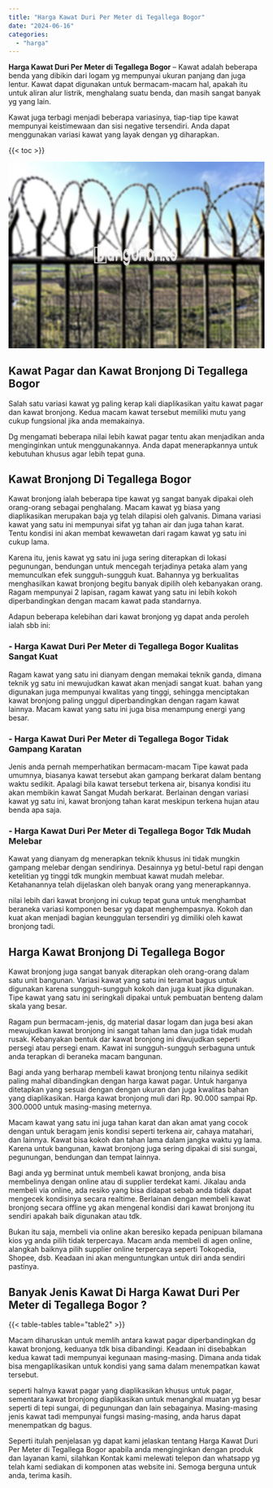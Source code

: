 ```yaml
---
title: "Harga Kawat Duri Per Meter di Tegallega Bogor"
date: "2024-06-16"
categories: 
  - "harga"
---
```


**Harga Kawat Duri Per Meter di Tegallega Bogor** – Kawat adalah beberapa benda yang dibikin dari logam yg mempunyai ukuran panjang dan juga lentur. Kawat dapat digunakan untuk bermacam-macam hal, apakah itu untuk aliran alur listrik, menghalang suatu benda, dan masih sangat banyak yg yang lain.

Kawat juga terbagi menjadi beberapa variasinya, tiap-tiap tipe kawat mempunyai keistimewaan dan sisi negative tersendiri. Anda dapat menggunakan variasi kawat yang layak dengan yg diharapkan.

{{< toc >}}

![Harga Kawat Duri Per Meter di Tegallega Bogor](/images/jual-kawat-murah41.png)

## Kawat Pagar dan Kawat Bronjong Di Tegallega Bogor

Salah satu variasi kawat yg paling kerap kali diaplikasikan yaitu kawat pagar dan kawat bronjong. Kedua macam kawat tersebut memiliki mutu yang cukup fungsional jika anda memakainya.

Dg mengamati beberapa nilai lebih kawat pagar tentu akan menjadikan anda menginginkan untuk menggunakannya. Anda dapat menerapkannya untuk kebutuhan khusus agar lebih tepat guna.

## Kawat Bronjong Di Tegallega Bogor

Kawat bronjong ialah beberapa tipe kawat yg sangat banyak dipakai oleh orang-orang sebagai penghalang. Macam kawat yg biasa yang diaplikasikan merupakan baja yg telah dilapisi oleh galvanis. Dimana variasi kawat yang satu ini mempunyai sifat yg tahan air dan juga tahan karat. Tentu kondisi ini akan membat kewawetan dari ragam kawat yg satu ini cukup lama.

Karena itu, jenis kawat yg satu ini juga sering diterapkan di lokasi pegunungan, bendungan untuk mencegah terjadinya petaka alam yang memunculkan efek sungguh-sungguh kuat. Bahannya yg berkualitas menghasilkan kawat bronjong begitu banyak dipilih oleh kebanyakan orang. Ragam mempunyai 2 lapisan, ragam kawat yang satu ini lebih kokoh diperbandingkan dengan macam kawat pada standarnya.

Adapun beberapa kelebihan dari kawat bronjong yg dapat anda peroleh ialah sbb ini:

### \- Harga Kawat Duri Per Meter di Tegallega Bogor Kualitas Sangat Kuat

Ragam kawat yang satu ini dianyam dengan memakai teknik ganda, dimana teknik yg satu ini mewujudkan kawat akan menjadi sangat kuat. bahan yang digunakan juga mempunyai kwalitas yang tinggi, sehingga menciptakan kawat bronjong paling unggul diperbandingkan dengan ragam kawat lainnya. Macam kawat yang satu ini juga bisa menampung energi yang besar.

### \- Harga Kawat Duri Per Meter di Tegallega Bogor Tidak Gampang Karatan

Jenis anda pernah memperhatikan bermacam-macam Tipe kawat pada umumnya, biasanya kawat tersebut akan gampang berkarat dalam bentang waktu sedikit. Apalagi bila kawat tersebut terkena air, bisanya kondisi itu akan membikin kawat Sangat Mudah berkarat. Berlainan dengan variasi kawat yg satu ini, kawat bronjong tahan karat meskipun terkena hujan atau benda apa saja.

### \- Harga Kawat Duri Per Meter di Tegallega Bogor Tdk Mudah Melebar

Kawat yang dianyam dg menerapkan teknik khusus ini tidak mungkin gampang melebar dengan sendirinya. Desainnya yg betul-betul rapi dengan ketelitian yg tinggi tdk mungkin membuat kawat mudah melebar. Ketahanannya telah dijelaskan oleh banyak orang yang menerapkannya.

nilai lebih dari kawat bronjong ini cukup tepat guna untuk menghambat beraneka variasi komponen besar yg dapat menghempasnya. Kokoh dan kuat akan menjadi bagian keunggulan tersendiri yg dimiliki oleh kawat bronjong tadi.

## Harga Kawat Bronjong Di Tegallega Bogor

Kawat bronjong juga sangat banyak diterapkan oleh orang-orang dalam satu unit bangunan. Variasi kawat yang satu ini teramat bagus untuk digunakan karena sungguh-sungguh kokoh dan juga kuat jika digunakan. Tipe kawat yang satu ini seringkali dipakai untuk pembuatan benteng dalam skala yang besar.

Ragam pun bermacam-jenis, dg material dasar logam dan juga besi akan mewujudkan kawat bronjong ini sangat tahan lama dan juga tidak mudah rusak. Kebanyakan bentuk dar kawat bronjong ini diwujudkan seperti persegi atau persegi enam. Kawat ini sungguh-sungguh serbaguna untuk anda terapkan di beraneka macam bangunan.

Bagi anda yang berharap membeli kawat bronjong tentu nilainya sedikit paling mahal dibandingkan dengan harga kawat pagar. Untuk harganya ditetapkan yang sesuai dengan dengan ukuran dan juga kwalitas bahan yang diaplikasikan. Harga kawat bronjong muli dari Rp. 90.000 sampai Rp. 300.0000 untuk masing-masing meternya.

Macam kawat yang satu ini juga tahan karat dan akan amat yang cocok dengan untuk beragam jenis kondisi seperti terkena air, cahaya matahari, dan lainnya. Kawat bisa kokoh dan tahan lama dalam jangka waktu yg lama. Karena untuk bangunan, kawat bronjong juga sering dipakai di sisi sungai, pegunungan, bendungan dan tempat lainnya.

Bagi anda yg berminat untuk membeli kawat bronjong, anda bisa membelinya dengan online atau di supplier terdekat kami. Jikalau anda membeli via online, ada resiko yang bisa didapat sebab anda tidak dapat mengecek kondisinya secara realtime. Berlainan dengan membeli kawat bronjong secara offline yg akan mengenal kondisi dari kawat bronjong itu sendiri apakah baik digunakan atau tdk.

Bukan itu saja, membeli via online akan beresiko kepada penipuan bilamana kios yg anda pilih tidak terpercaya. Macam anda membeli di agen online, alangkah baiknya pilih supplier online terpercaya seperti Tokopedia, Shopee, dsb. Keadaan ini akan menguntungkan untuk diri anda sendiri pastinya.

## Banyak Jenis Kawat Di Harga Kawat Duri Per Meter di Tegallega Bogor ?

{{< table-tables table="table2" >}}

Macam diharuskan untuk memlih antara kawat pagar diperbandingkan dg kawat bronjong, keduanya tdk bisa dibandingi. Keadaan ini disebabkan kedua kawat tadi mempunyai kegunaan masing-masing. Dimana anda tidak bisa mengaplikasikan untuk kondisi yang sama dalam menempatkan kawat tersebut.

seperti halnya kawat pagar yang diaplikasikan khusus untuk pagar, sementara kawat bronjong diaplikasikan untuk menangkal muatan yg besar seperti di tepi sungai, di pegunungan dan lain sebagainya. Masing-masing jenis kawat tadi mempunyai fungsi masing-masing, anda harus dapat menempatkan dg bagus.

Seperti itulah penjelasan yg dapat kami jelaskan tentang Harga Kawat Duri Per Meter di Tegallega Bogor apabila anda menginginkan dengan produk dan layanan kami, silahkan Kontak kami melewati telepon dan whatsapp yg telah kami sediakan di komponen atas website ini. Semoga berguna untuk anda, terima kasih.
